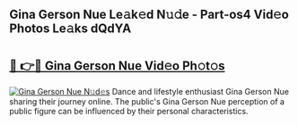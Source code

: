 ## Gina Gerson Nue Le𝚊k𝚎d N𝚞𝚍e - Part-os4 Vid𝚎o Photos Le𝚊ks dQdYA

# <h2><a href="http://fb1bln8.evod.top/?m=Gina+Gerson+Nue">🔗 👉🔴 Gina Gerson Nue Vid𝚎o Ph𝚘t𝚘s</a></h2>

[![Gina Gerson Nue N𝚞d𝚎s](https://i.imgur.com/8V9OHl7.gif)](http://fb1bln8.evod.top/?m=Gina+Gerson+Nue)
Dance and lifestyle enthusiast Gina Gerson Nue sharing their journey online. The public's Gina Gerson Nue perception of a public figure can be influenced by their personal characteristics. 
